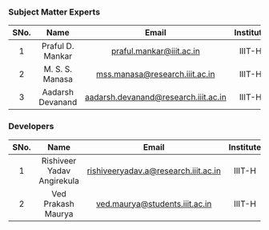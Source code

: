 ### Subject Matter Experts
| SNo. | Name | Email | Institute | ID |
| :---: | :---: | :---: | :---: | :---: |
| 1 | Praful D. Mankar | praful.mankar@iiit.ac.in | IIIT-H | id |
| 2 | M. S. S. Manasa | mss.manasa@research.iiit.ac.in | IIIT-H | id |
| 3 | Aadarsh Devanand | aadarsh.devanand@research.iiit.ac.in | IIIT-H | id |


### Developers
| SNo. | Name | Email | Institute | ID |
| :---: | :---: | :---: | :---: | :---: |
| 1 | Rishiveer Yadav Angirekula | rishiveeryadav.a@research.iiit.ac.in | IIIT-H | id |
| 2 | Ved Prakash Maurya| ved.maurya@students.iiit.ac.in | IIIT-H | id |
